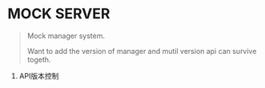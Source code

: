 # MOCK SERVER

> Mock manager system.
>
> Want to add the version of manager and mutil version api can survive togeth.

1. API版本控制
